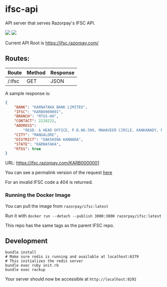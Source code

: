 # ifsc-api

API server that serves Razorpay's IFSC API.

[![](https://images.microbadger.com/badges/image/razorpay/ifsc:1.2.3.svg)](https://microbadger.com/images/razorpay/ifsc:1.2.3) [![](https://images.microbadger.com/badges/version/razorpay/ifsc:1.2.3.svg)](https://microbadger.com/images/razorpay/ifsc:1.2.3)

Current API Root is <https://ifsc.razorpay.com/>

## Routes:

| Route  | Method | Response |
| ------ | ------ | -------- |
| /:ifsc | GET    | JSON     |

A sample response is:

```json
{
    "BANK": "KARNATAKA BANK LIMITED",
    "IFSC": "KARB0000001",
    "BRANCH": "RTGS-HO",
    "CONTACT": 2228222,
    "ADDRESS":
        "REGD. & HEAD OFFICE, P.B.NO.599, MAHAVEER CIRCLE, KANKANADY, MANGALORE - 575002",
    "CITY": "MANGALORE",
    "DISTRICT": "DAKSHINA KANNADA",
    "STATE": "KARNATAKA",
    "RTGS": true
}
```

URL: <https://ifsc.razorpay.com/KARB0000001>

You can see a permalink version of the request [here](http://hurl.eu/hurls/e1d4d8d04d804d72a7506009d19cab583b6549e6/192c7eda180f9537d47e0abe8f7b7c7fa4b419db)

For an invalid IFSC code a 404 is returned.

### Running the Docker Image

You can pull the image from `razorpay/ifsc:latest`

Run it with `docker run --detach --publish 3000:3000 razorpay/ifsc:latest`

This repo has the same tags as the parent IFSC repo.

## Development

```
bundle install
# Make sure redis is running and available at localhost:6379
# This initializes the redis server
bundle exec ruby init.rb
bundle exec rackup
```

Your server should now be accessible at `http://localhost:9292`
